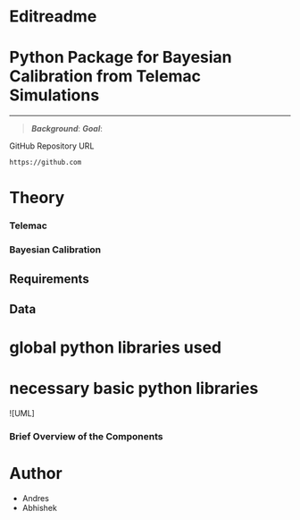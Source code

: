 # Editreadme

# Python Package for Bayesian Calibration from Telemac Simulations

***
> ***Background***:
> ***Goal***:

GitHub Repository URL
```
https://github.com
```
# Theory 
### Telemac 
### Bayesian Calibration 

## Requirements

## Data

# global python libraries used 

# necessary basic python libraries



![UML]
### Brief Overview of the Components

# Author 
* Andres
* Abhishek 


